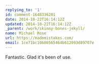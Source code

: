 ```yaml
---
replying_to: '1'
id: comment-1648336201
date: 2014-10-22T16:14:12Z
updated: 2014-10-22T16:14:12Z
_parent: /work/skinny-bones-jekyll/
name: Michael Rose
url: https://mademistakes.com/
email: 1ce71bc10b86565464b612093d89707e
---
```


Fantastic. Glad it's been of use.

